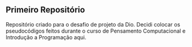 ## Primeiro Repositório
Repositório criado para o desafio de projeto da Dio. Decidi colocar os pseudocódigos feitos durante o curso de Pensamento Computacional e Introdução a Programação aqui. 
